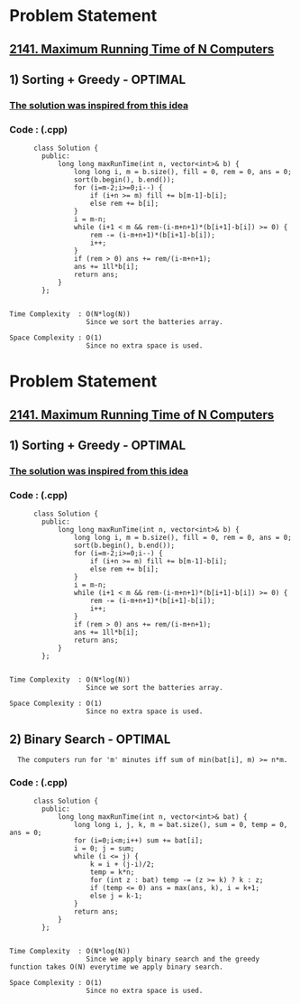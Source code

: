 # Problem Statement

## [2141. Maximum Running Time of N Computers](https://leetcode.com/problems/maximum-running-time-of-n-computers/)


## 1) Sorting + Greedy - OPTIMAL

   ### [The solution was inspired from this idea](https://leetcode.com/problems/maximum-running-time-of-n-computers/discuss/1693324/C%2B%2BJavaPython-Simple-Solution-with-Explanation)
  
        
   ### Code : (.cpp)  
      
          class Solution {
            public:
                long long maxRunTime(int n, vector<int>& b) {
                    long long i, m = b.size(), fill = 0, rem = 0, ans = 0;
                    sort(b.begin(), b.end());
                    for (i=m-2;i>=0;i--) {
                        if (i+n >= m) fill += b[m-1]-b[i];
                        else rem += b[i];
                    }
                    i = m-n;
                    while (i+1 < m && rem-(i-m+n+1)*(b[i+1]-b[i]) >= 0) {
                        rem -= (i-m+n+1)*(b[i+1]-b[i]);
                        i++;
                    }
                    if (rem > 0) ans += rem/(i-m+n+1);
                    ans += 1ll*b[i];
                    return ans;
                }
            };


    Time Complexity  : O(N*log(N))
                       Since we sort the batteries array.

    Space Complexity : O(1)
                       Since no extra space is used.
                       
                       
# Problem Statement

## [2141. Maximum Running Time of N Computers](https://leetcode.com/problems/maximum-running-time-of-n-computers/)


## 1) Sorting + Greedy - OPTIMAL

   ### [The solution was inspired from this idea](https://leetcode.com/problems/maximum-running-time-of-n-computers/discuss/1693324/C%2B%2BJavaPython-Simple-Solution-with-Explanation)
  
        
   ### Code : (.cpp)  
      
          class Solution {
            public:
                long long maxRunTime(int n, vector<int>& b) {
                    long long i, m = b.size(), fill = 0, rem = 0, ans = 0;
                    sort(b.begin(), b.end());
                    for (i=m-2;i>=0;i--) {
                        if (i+n >= m) fill += b[m-1]-b[i];
                        else rem += b[i];
                    }
                    i = m-n;
                    while (i+1 < m && rem-(i-m+n+1)*(b[i+1]-b[i]) >= 0) {
                        rem -= (i-m+n+1)*(b[i+1]-b[i]);
                        i++;
                    }
                    if (rem > 0) ans += rem/(i-m+n+1);
                    ans += 1ll*b[i];
                    return ans;
                }
            };


    Time Complexity  : O(N*log(N))
                       Since we sort the batteries array.

    Space Complexity : O(1)
                       Since no extra space is used.
                       


## 2) Binary Search - OPTIMAL

      The computers run for 'm' minutes iff sum of min(bat[i], m) >= n*m.
        
   ### Code : (.cpp)  
      
          class Solution {
            public:
                long long maxRunTime(int n, vector<int>& bat) {
                    long long i, j, k, m = bat.size(), sum = 0, temp = 0, ans = 0;
                    for (i=0;i<m;i++) sum += bat[i];
                    i = 0; j = sum;
                    while (i <= j) {
                        k = i + (j-i)/2;
                        temp = k*n;
                        for (int z : bat) temp -= (z >= k) ? k : z;
                        if (temp <= 0) ans = max(ans, k), i = k+1;
                        else j = k-1;
                    }
                    return ans;
                }
            };


    Time Complexity  : O(N*log(N))
                       Since we apply binary search and the greedy function takes O(N) everytime we apply binary search.

    Space Complexity : O(1)
                       Since no extra space is used.
                       
                       
